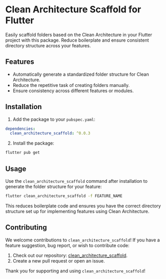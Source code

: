 # Clean Architecture Scaffold for Flutter

Easily scaffold folders based on the Clean Architecture in your Flutter project with this package. Reduce boilerplate and ensure consistent directory structure across your features.

## Features
- Automatically generate a standardized folder structure for Clean Architecture.
- Reduce the repetitive task of creating folders manually.
- Ensure consistency across different features or modules.

## Installation

1. Add the package to your `pubspec.yaml`:

```yaml
dependencies:
  clean_architecture_scaffold: ^0.0.3
```

2. Install the package:

```bash
flutter pub get
```

## Usage

Use the `clean_architecture_scaffold` command after installation to generate the folder structure for your feature:

```bash
flutter clean_architecture_scaffold -f FEATURE_NAME
```

This reduces boilerplate code and ensures you have the correct directory structure set up for implementing features using Clean Architecture.

## Contributing

We welcome contributions to `clean_architecture_scaffold`! If you have a feature suggestion, bug report, or wish to contribute code:

1. Check out our repository: [clean_architecture_scaffold](https://github.com/AnujPandey007/clean_architecture_scaffold).
2. Create a new pull request or open an issue.

Thank you for supporting and using `clean_architecture_scaffold`!
